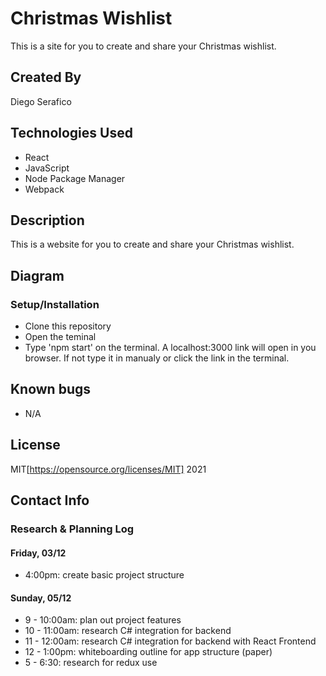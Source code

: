 # Christmas Wishlist

This is a site for you to create and share your Christmas wishlist.

## Created By

Diego Serafico

## Technologies Used

* React
* JavaScript
* Node Package Manager
* Webpack

## Description

This is a website for you to create and share your Christmas wishlist. 

## Diagram



### Setup/Installation

* Clone this repository
* Open the teminal
* Type 'npm start' on the terminal. A localhost:3000 link will open in you browser. If not type it in manualy or click the link in the terminal.

## Known bugs

* N/A

## License 

MIT[https://opensource.org/licenses/MIT] 2021

## Contact Info

### Research & Planning Log
#### Friday, 03/12
* 4:00pm: create basic project structure

#### Sunday, 05/12
* 9 - 10:00am: plan out project features
* 10 - 11:00am: research C# integration for backend
* 11 - 12:00am: research C# integration for backend with React Frontend
* 12 - 1:00pm: whiteboarding outline for app structure (paper)
* 5 - 6:30: research for redux use